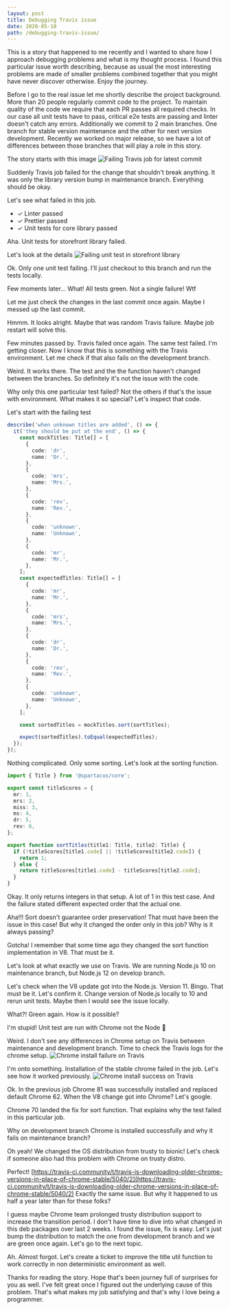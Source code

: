 ```yaml
---
layout: post
title: Debugging Travis issue
date: 2020-05-10
path: /debugging-travis-issue/
---
```


This is a story that happened to me recently and I wanted to share how I approach debugging problems and what is my thought process. I found this particular issue worth describing, because as usual the most interesting problems are made of smaller problems combined together that you might have never discover otherwise. Enjoy the journey.

<!--more-->

Before I go to the real issue let me shortly describe the project background. More than 20 people regularly commit code to the project. To maintain quality of the code we require that each PR passes all required checks. In our case all unit tests have to pass, critical e2e tests are passing and linter doesn't catch any errors. Additionally we commit to 2 main branches. One branch for stable version maintenance and the other for next version development. Recently we worked on major release, so we have a lot of differences between those branches that will play a role in this story.

The story starts with this image
![Failing Travis job for latest commit](/debugging-travis-issue/commits.JPG)

Suddenly Travis job failed for the change that shouldn't break anything. It was only the library version bump in maintenance branch. Everything should be okay.

Let's see what failed in this job.

- ✓ Linter passed
- ✓ Prettier passed
- ✓ Unit tests for core library passed

Aha. Unit tests for storefront library failed.

Let's look at the details
![Failing unit test in storefront library](/debugging-travis-issue/unit-tests.JPG)

Ok. Only one unit test failing. I'll just checkout to this branch and run the tests locally.

Few moments later... What! All tests green. Not a single failure! Wtf

Let me just check the changes in the last commit once again. Maybe I messed up the last commit.

Hmmm. It looks alright. Maybe that was random Travis failure. Maybe job restart will solve this.

Few minutes passed by. Travis failed once again. The same test failed. I'm getting closer. Now I know that this is something with the Travis environment. Let me check if that also fails on the development branch.

Weird. It works there. The test and the the function haven't changed between the branches. So definitely it's not the issue with the code.

Why only this one particular test failed? Not the others if that's the issue with environment. What makes it so special? Let's inspect that code.

Let's start with the failing test

```ts
describe('when unknown titles are added', () => {
  it('they should be put at the end', () => {
    const mockTitles: Title[] = [
      {
        code: 'dr',
        name: 'Dr.',
      },
      {
        code: 'mrs',
        name: 'Mrs.',
      },
      {
        code: 'rev',
        name: 'Rev.',
      },
      {
        code: 'unknown',
        name: 'Unknown',
      },
      {
        code: 'mr',
        name: 'Mr.',
      },
    ];
    const expectedTitles: Title[] = [
      {
        code: 'mr',
        name: 'Mr.',
      },
      {
        code: 'mrs',
        name: 'Mrs.',
      },
      {
        code: 'dr',
        name: 'Dr.',
      },
      {
        code: 'rev',
        name: 'Rev.',
      },
      {
        code: 'unknown',
        name: 'Unknown',
      },
    ];

    const sortedTitles = mockTitles.sort(sortTitles);

    expect(sortedTitles).toEqual(expectedTitles);
  });
});
```

Nothing complicated. Only some sorting. Let's look at the sorting function.

```ts
import { Title } from '@spartacus/core';

export const titleScores = {
  mr: 1,
  mrs: 2,
  miss: 3,
  ms: 4,
  dr: 5,
  rev: 6,
};

export function sortTitles(title1: Title, title2: Title) {
  if (!titleScores[title1.code] || !titleScores[title2.code]) {
    return 1;
  } else {
    return titleScores[title1.code] - titleScores[title2.code];
  }
}
```

Okay. It only returns integers in that setup. A lot of 1 in this test case. And the failure stated different expected order that the actual one.

Aha!!! Sort doesn't guarantee order preservation! That must have been the issue in this case! But why it changed the order only in this job? Why is it always passing?

Gotcha! I remember that some time ago they changed the sort function implementation in V8. That must be it.

Let's look at what exactly we use on Travis. We are running Node.js 10 on maintenance branch, but Node.js 12 on develop branch.

Let's check when the V8 update got into the Node.js. Version 11. Bingo. That must be it. Let's confirm it. Change version of Node.js locally to 10 and rerun unit tests. Maybe then I would see the issue locally.

What?! Green again. How is it possible?

I'm stupid! Unit test are run with Chrome not the Node :facepalm:

Weird. I don't see any differences in Chrome setup on Travis between maintenance and development branch. Time to check the Travis logs for the chrome setup.
![Chrome install failure on Travis](/debugging-travis-issue/chrome-install-failure.JPG)

I'm onto something. Installation of the stable chrome failed in the job. Let's see how it worked previously.
![Chrome install success on Travis](/debugging-travis-issue/chrome-install-success.JPG)

Ok. In the previous job Chrome 81 was successfully installed and replaced default Chrome 62. When the V8 change got into Chrome? Let's google.

Chrome 70 landed the fix for sort function. That explains why the test failed in this particular job.

Why on development branch Chrome is installed successfully and why it fails on maintenance branch?

Oh yeah! We changed the OS distribution from trusty to bionic! Let's check if someone also had this problem with Chrome on trusty distro.

Perfect! [https://travis-ci.community/t/travis-is-downloading-older-chrome-versions-in-place-of-chrome-stable/5040/2](https://travis-ci.community/t/travis-is-downloading-older-chrome-versions-in-place-of-chrome-stable/5040/2) Exactly the same issue. But why it happened to us half a year later than for these folks?

I guess maybe Chrome team prolonged trusty distribution support to increase the transition period. I don't have time to dive into what changed in this deb packages over last 2 weeks. I found the issue, fix is easy. Let's just bump the distribution to match the one from development branch and we are green once again. Let's go to the next topic.

Ah. Almost forgot. Let's create a ticket to improve the title util function to work correctly in non deterministic environment as well.

Thanks for reading the story. Hope that's been journey full of surprises for you as well. I've felt great once I figured out the underlying cause of this problem. That's what makes my job satisfying and that's why I love being a programmer.

